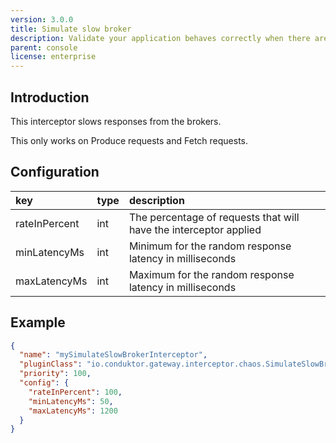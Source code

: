 ```yaml
---
version: 3.0.0
title: Simulate slow broker
description: Validate your application behaves correctly when there are delays in responses from the Kafka cluster.
parent: console
license: enterprise
---
```


## Introduction

This interceptor slows responses from the brokers.

This only works on Produce requests and Fetch requests.

## Configuration

| key           | type | description                                                       |
|:--------------|:-----|:------------------------------------------------------------------|
| rateInPercent | int  | The percentage of requests that will have the interceptor applied |
| minLatencyMs  | int  | Minimum for the random response latency in milliseconds           |
| maxLatencyMs  | int  | Maximum for the random response latency in milliseconds           |

## Example

```json
{
  "name": "mySimulateSlowBrokerInterceptor",
  "pluginClass": "io.conduktor.gateway.interceptor.chaos.SimulateSlowBrokerPlugin",
  "priority": 100,
  "config": {
    "rateInPercent": 100,
    "minLatencyMs": 50,
    "maxLatencyMs": 1200
  }
}
```